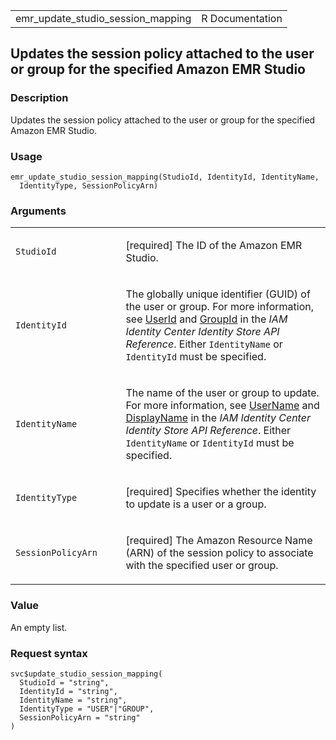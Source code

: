 <table style="width: 100%;">
<tbody>
<tr class="odd">
<td>emr_update_studio_session_mapping</td>
<td style="text-align: right;">R Documentation</td>
</tr>
</tbody>
</table>

## Updates the session policy attached to the user or group for the specified Amazon EMR Studio

### Description

Updates the session policy attached to the user or group for the
specified Amazon EMR Studio.

### Usage

    emr_update_studio_session_mapping(StudioId, IdentityId, IdentityName,
      IdentityType, SessionPolicyArn)

### Arguments

<table>
<colgroup>
<col style="width: 35%" />
<col style="width: 65%" />
</colgroup>
<tbody>
<tr class="odd">
<td><code
id="emr_update_studio_session_mapping_:_StudioId">StudioId</code></td>
<td><p>[required] The ID of the Amazon EMR Studio.</p></td>
</tr>
<tr class="even">
<td><code
id="emr_update_studio_session_mapping_:_IdentityId">IdentityId</code></td>
<td><p>The globally unique identifier (GUID) of the user or group. For
more information, see <a
href="https://docs.aws.amazon.com/singlesignon/latest/IdentityStoreAPIReference/API_User.html#singlesignon-Type-User-UserId">UserId</a>
and <a
href="https://docs.aws.amazon.com/singlesignon/latest/IdentityStoreAPIReference/API_Group.html#singlesignon-Type-Group-GroupId">GroupId</a>
in the <em>IAM Identity Center Identity Store API Reference</em>. Either
<code>IdentityName</code> or <code>IdentityId</code> must be
specified.</p></td>
</tr>
<tr class="odd">
<td><code
id="emr_update_studio_session_mapping_:_IdentityName">IdentityName</code></td>
<td><p>The name of the user or group to update. For more information,
see <a
href="https://docs.aws.amazon.com/singlesignon/latest/IdentityStoreAPIReference/API_User.html#singlesignon-Type-User-UserName">UserName</a>
and <a
href="https://docs.aws.amazon.com/singlesignon/latest/IdentityStoreAPIReference/API_Group.html#singlesignon-Type-Group-DisplayName">DisplayName</a>
in the <em>IAM Identity Center Identity Store API Reference</em>. Either
<code>IdentityName</code> or <code>IdentityId</code> must be
specified.</p></td>
</tr>
<tr class="even">
<td><code
id="emr_update_studio_session_mapping_:_IdentityType">IdentityType</code></td>
<td><p>[required] Specifies whether the identity to update is a user or
a group.</p></td>
</tr>
<tr class="odd">
<td><code
id="emr_update_studio_session_mapping_:_SessionPolicyArn">SessionPolicyArn</code></td>
<td><p>[required] The Amazon Resource Name (ARN) of the session policy
to associate with the specified user or group.</p></td>
</tr>
</tbody>
</table>

### Value

An empty list.

### Request syntax

    svc$update_studio_session_mapping(
      StudioId = "string",
      IdentityId = "string",
      IdentityName = "string",
      IdentityType = "USER"|"GROUP",
      SessionPolicyArn = "string"
    )
